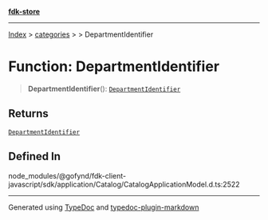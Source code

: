 [**fdk-store**](../../../README.md)
***

[Index](../../../API.md) > [categories](../../README.md) > [<internal>](../README.md) > DepartmentIdentifier

# Function: DepartmentIdentifier

> **DepartmentIdentifier**(): [`DepartmentIdentifier`](../type-aliases/type-alias.DepartmentIdentifier.md)

## Returns

[`DepartmentIdentifier`](../type-aliases/type-alias.DepartmentIdentifier.md)

## Defined In

node\_modules/@gofynd/fdk-client-javascript/sdk/application/Catalog/CatalogApplicationModel.d.ts:2522

***
Generated using [TypeDoc](https://typedoc.org/) and [typedoc-plugin-markdown](https://www.npmjs.com/package/typedoc-plugin-markdown)
